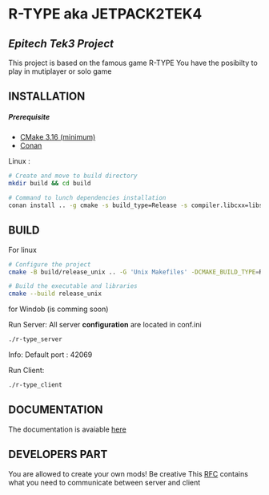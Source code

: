 # R-TYPE aka JETPACK2TEK4
## _Epitech Tek3 Project_

This project is based on the famous game R-TYPE
You have the posibilty to play in mutiplayer or solo game

##

## INSTALLATION

##### Prerequisite
 - [CMake 3.16 (minimum)](https://cgold.readthedocs.io/en/latest/first-step/installation.html)
- [Conan](https://conan.io/downloads.html)

Linux :
```sh
# Create and move to build directory
mkdir build && cd build

# Command to lunch dependencies installation
conan install .. -g cmake -s build_type=Release -s compiler.libcxx=libstdc++11 --build=missing -c tools.system.package_manager:sudo=True -c tools.system.package_manager:mode=install && cmake .. -G "Unix Makefiles" -DCMAKE_BUILD_TYPE=Release
```

## BUILD

For linux
```sh
# Configure the project
cmake -B build/release_unix .. -G 'Unix Makefiles' -DCMAKE_BUILD_TYPE=Release

# Build the executable and libraries
cmake --build release_unix
```

for Windob
 (is comming soon)

Run Server:
All server **configuration** are located in conf.ini
```sh
./r-type_server
```
Info:
Default port : 42069

Run Client:
```sh
./r-type_client
```
## DOCUMENTATION

The documentation is avaiable [here](https://francoisbaudouin.github.io/jetpack2Tek4/)

## DEVELOPERS PART
You are allowed to create your own mods! Be creative
This [RFC]() contains what you need to communicate between server and client
